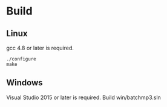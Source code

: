 Build
====
Linux
----
gcc 4.8 or later is required.

    ./configure
    make

Windows
----
Visual Studio 2015 or later is required.
Build win/batchmp3.sln
